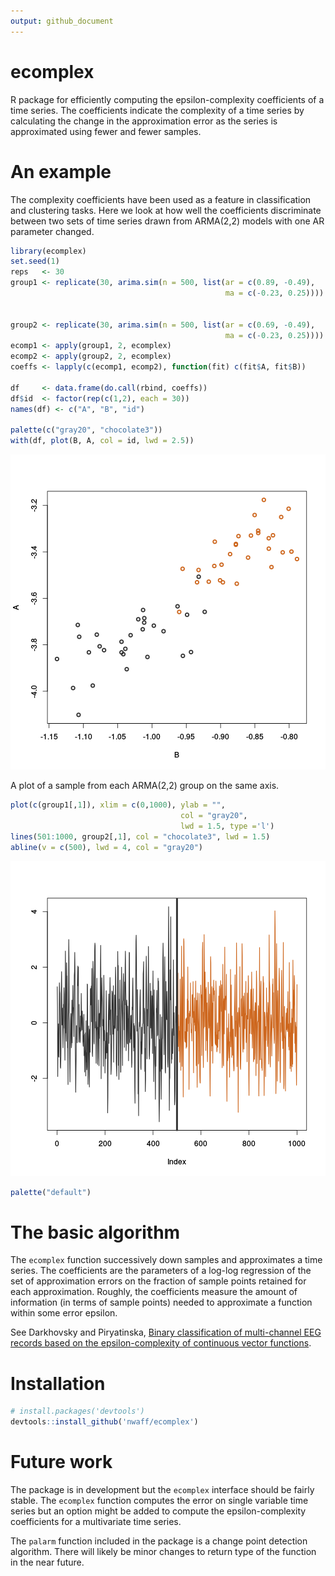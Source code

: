 ```yaml
---
output: github_document
---
```


<!-- README.md is generated from README.Rmd. Please edit that file -->



# ecomplex

R package for efficiently computing the epsilon-complexity coefficients of a time series. The coefficients indicate the complexity of a time series by calculating the change in the approximation error as the series is approximated using fewer and fewer samples.

# An example 

The complexity coefficients have been used as a feature in classification and clustering tasks. Here we look at how well the coefficients discriminate between two sets of time series drawn from ARMA(2,2) models with one AR parameter changed.


```r
library(ecomplex)
set.seed(1)
reps   <- 30
group1 <- replicate(30, arima.sim(n = 500, list(ar = c(0.89, -0.49), 
                                                ma = c(-0.23, 0.25))))
         

group2 <- replicate(30, arima.sim(n = 500, list(ar = c(0.69, -0.49),
                                                ma = c(-0.23, 0.25))))
ecomp1 <- apply(group1, 2, ecomplex)
ecomp2 <- apply(group2, 2, ecomplex)
coeffs <- lapply(c(ecomp1, ecomp2), function(fit) c(fit$A, fit$B))

df     <- data.frame(do.call(rbind, coeffs))
df$id  <- factor(rep(c(1,2), each = 30))
names(df) <- c("A", "B", "id")

palette(c("gray20", "chocolate3"))
with(df, plot(B, A, col = id, lwd = 2.5))
```

![plot of chunk arimasim](tools/README-arimasim-1.png)

A plot of a sample from each ARMA(2,2) group on the same 
axis. 


```r
plot(c(group1[,1]), xlim = c(0,1000), ylab = "", 
                                      col = "gray20", 
                                      lwd = 1.5, type ='l')
lines(501:1000, group2[,1], col = "chocolate3", lwd = 1.5)
abline(v = c(500), lwd = 4, col = "gray20")
```

![plot of chunk ts](tools/README-ts-1.png)

```r
palette("default")
```

# The basic algorithm

The `ecomplex` function successively down samples and approximates a time series. The coefficients are the parameters of a log-log regression of the set of approximation errors on the fraction of sample points retained for each approximation. Roughly, the coefficients measure the amount of information (in terms of sample points) needed to approximate a function within some error epsilon.

See Darkhovsky and Piryatinska, [Binary classification of multi-channel EEG records based on the epsilon-complexity of continuous vector functions](https://arxiv.org/pdf/1610.01633.pdf).

# Installation


```r
# install.packages('devtools')
devtools::install_github('nwaff/ecomplex')
```
# Future work 

The package is in development but the `ecomplex` interface should be fairly stable. The `ecomplex` function computes the error on single variable time series but an option might be added to compute the epsilon-complexity coefficients for a multivariate time series.  

The `palarm` function included in the package is a change point detection algorithm. There will likely be minor changes to return 
type of the function in the near future.
